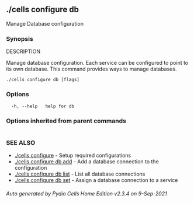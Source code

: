 ## ./cells configure db

Manage Database configuration

### Synopsis


DESCRIPTION

  Manage database configuration.
  Each service can be configured to point to its own database. This command provides ways to manage databases.


```
./cells configure db [flags]
```

### Options

```
  -h, --help   help for db
```

### Options inherited from parent commands

```
```

### SEE ALSO

* [./cells configure](./cells-configure)	 - Setup required configurations
* [./cells configure db add](./cells-configure-db-add)	 - Add a database connection to the configuration
* [./cells configure db list](./cells-configure-db-list)	 - List all database connections
* [./cells configure db set](./cells-configure-db-set)	 - Assign a database connection to a service

###### Auto generated by Pydio Cells Home Edition v2.3.4 on 9-Sep-2021
